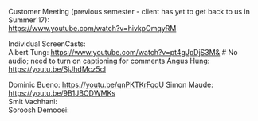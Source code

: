 Customer Meeting (previous semester - client has yet to get back to us in Summer'17):   
https://www.youtube.com/watch?v=hivkpOmqyRM
  

Individual ScreenCasts:    
Albert Tung:  https://www.youtube.com/watch?v=pt4gJpDjS3M&  # No audio; need to turn on captioning for comments
Angus Hung:    https://youtu.be/SjJhdMcz5cI

Dominic Bueno:   https://youtu.be/qnPKTKrFqoU
Simon Maude:        https://youtu.be/9B1JBODWMKs   
Smit Vachhani:   
Soroosh Demooei:   
